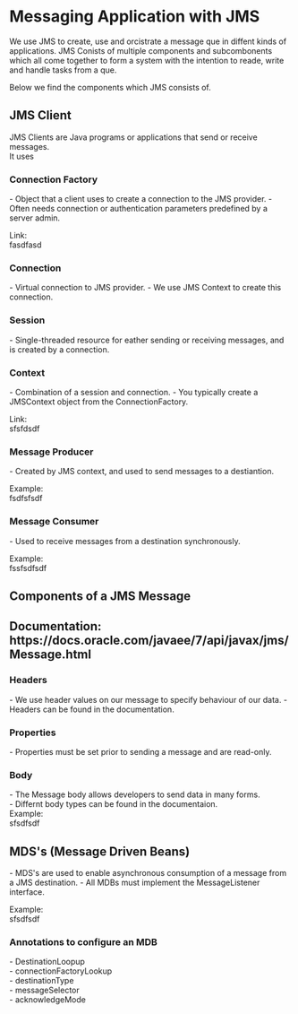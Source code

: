 <h1>Messaging Application with JMS</h1>

We use JMS to create, use and orcistrate a message que in diffent kinds of applications. JMS Conists of multiple components and subcombonents which all come together to form a system with the intention to reade, write and handle tasks from a que. <br>

Below we find the components which JMS consists of. <br>

<h2>JMS Client</h2>

JMS Clients are Java programs or applications that send or receive messages. <br>
It uses <br>

<h3>Connection Factory</h3>
- Object that a client uses to create a connection to the JMS provider.
- Often needs connection or authentication parameters predefined by a server admin.

Link: <br>
fasdfasd <br>

<h3>Connection</h3>
- Virtual connection to JMS provider.
- We use JMS Context to create this connection.

<h3>Session</h3>
- Single-threaded resource for eather sending or receiving messages, and is created by a connection.

<h3>Context</h3>
- Combination of a session and connection.
- You typically create a JMSContext object from the ConnectionFactory.

Link: <br>
sfsfdsdf <br>

<h3>Message Producer</h3>
- Created by JMS context, and used to send messages to a destiantion.

Example: <br>
fsdfsfsdf <br>

<h3>Message Consumer</h3>
- Used to receive messages from a destination synchronously.

Example: <br>
fssfsdfsdf <br>

<h2>Components of a JMS Message<h2>
Documentation: <br>
https://docs.oracle.com/javaee/7/api/javax/jms/Message.html

<h3>Headers</h3>
- We use header values on our message to specify behaviour of our data.
- Headers can be found in the documentation.

<h3>Properties</h3>
- Properties must be set prior to sending a message and are read-only.

<h3>Body</h3>
- The Message body allows developers to send data in many forms. <br>
- Differnt body types can be found in the documentaion. <br>
Example: <br>
sfsdfsdf


<br>
<h2>MDS's (Message Driven Beans)</h2>
- MDS's are used to enable asynchronous consumption of a message from a JMS destination. 
- All MDBs must implement the MessageListener interface.

Example: <br>
sfsdfsdf <br>

<h3>Annotations to configure an MDB</h3>
- DestinationLoopup <br>
- connectionFactoryLookup <br>
- destinationType <br>
- messageSelector <br>
- acknowledgeMode <br>
